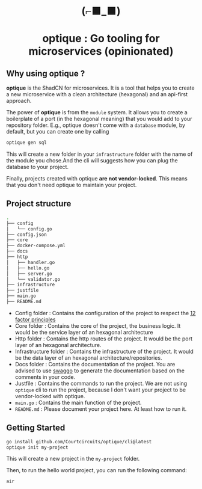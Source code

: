 <h1 align="center"><b>(⌐■_■)</b><h1/>

<p align="center"><b>optique</b> : Go tooling for microservices (opinionated)</p>

## Why using optique ?

**optique** is the ShadCN for microservices. It is a tool that helps you to create a new microservice with a clean architecture (hexagonal) and an api-first approach.

The power of **optique** is from the `module` system. It allows you to create a boilerplate of a port (in the hexagonal meaning) that you would add to your repository folder.
E.g., optique doesn't come with a `database` module, by default, but you can create one by calling 

```bash
optique gen sql
```

This will create a new folder in your `infrastructure` folder with the name of the module you chose.And the cli will suggests how you can plug the database to your project.

Finally, projects created with optique **are not vendor-locked**. This means that you don't need optique to maintain your project.

## Project structure

```bash
.
├── config
│   └── config.go
├── config.json
├── core
├── docker-compose.yml
├── docs
├── http
│   ├── handler.go
│   ├── hello.go
│   ├── server.go
│   └── validator.go
├── infrastructure
├── justfile
├── main.go
├── README.md

```

- Config folder : Contains the configuration of the project to respect the [12 factor principles](https://12factor.net)
- Core folder : Contains the core of the project, the business logic. It would be the service layer of an hexagonal architecture
- Http folder : Contains the http routes of the project. It would be the port layer of an hexagonal architecture.
- Infrastructure folder : Contains the infrastructure of the project. It would be the data layer of an hexagonal architecture/repositories.
- Docs folder : Contains the documentation of the project. You are advised to use [swaggo](https://github.com/swaggo/swag) to generate the documentation based on the comments in your code.
- Justfile : Contains the commands to run the project. We are not using `optique` cli to run the project, because I don't want your project to be vendor-locked with optique.
- `main.go` : Contains the main function of the project.
- `README.md` : Please document your project here. At least how to run it.

## Getting Started

```bash
go install github.com/Courtcircuits/optique/cli@latest
optique init my-project
```

This will create a new project in the `my-project` folder.

Then, to run the hello world project, you can run the following command:

```bash
air
```
